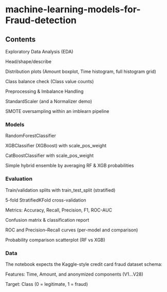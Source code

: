 # machine-learning-models-for-Fraud-detection
## Contents

Exploratory Data Analysis (EDA)

Head/shape/describe

Distribution plots (Amount boxplot, Time histogram, full histogram grid)

Class balance check (Class value counts)

Preprocessing & Imbalance Handling

StandardScaler (and a Normalizer demo)

SMOTE oversampling within an imblearn pipeline

### Models

RandomForestClassifier

XGBClassifier (XGBoost) with scale_pos_weight

CatBoostClassifier with scale_pos_weight

Simple hybrid ensemble by averaging RF & XGB probabilities

### Evaluation

Train/validation splits with train_test_split (stratified)

5-fold StratifiedKFold cross-validation

Metrics: Accuracy, Recall, Precision, F1, ROC-AUC

Confusion matrix & classification report

ROC and Precision–Recall curves (per-model and comparison)

Probability comparison scatterplot (RF vs XGB)

### Data

The notebook expects the Kaggle-style credit card fraud dataset schema:

Features: Time, Amount, and anonymized components (V1…V28)

Target: Class (0 = legitimate, 1 = fraud)
